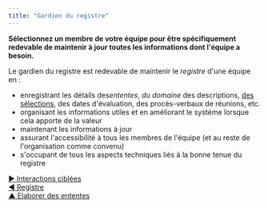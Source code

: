 ```yaml
---
title: "Gardien du registre"
---
```



**Sélectionnez un membre de votre équipe pour être spécifiquement redevable de maintenir à jour toutes les informations dont l'équipe a besoin.**

Le gardien du registre est redevable de maintenir le <dfn data-info="Registre: Un système (numérique) pour stocker toutes les informations pertinentes pour une organisation.">registre</dfn> d'une équipe en :

- enregistrant les détails des<dfn data-info="Entente: Une ligne directrice, un processus ou protocole établi de le but de guider le flux de valeur.">ententes</dfn>, <dfn data-info="Domaine: Une zone d&apos;influence, d’activité et de prise de décisions distincte au sein d&apos;une organisation.">du domaine</dfn> des descriptions, [des sélections](role-selection.html), des dates d'évaluation, des procès-verbaux de réunions, etc.
- organisant les informations utiles et en améliorant le système lorsque cela apporte de la valeur
- maintenant les informations à jour
- assurant l'accessibilité à tous les membres de l'équipe (et au reste de l'organisation comme convenu)
- s'occupant de tous les aspects techniques liés à la bonne tenue du registre

[&#9654; Interactions ciblées](focused-interactions.html)<br/>[&#9664; Registre](logbook.html)<br/>[&#9650; Elaborer des ententes](defining-agreements.html)


